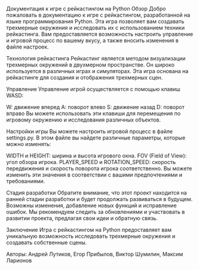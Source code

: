 Документация к игре с рейкастингом на Python
Обзор
Добро пожаловать в документацию к игре с рейкастингом, разработанной на языке программирования Python. 
Эта игра позволяет вам создавать трехмерные окружения и исследовать их с использованием техники рейкастинга. 
Вам предоставляется возможность настроить управление и игровой процесс по вашему вкусу, а также вносить изменения 
в файле настроек.

Технология рейкастинга
Рейкастинг является методом визуализации трехмерных окружений в двухмерном пространстве. Он широко используется в
различных играх и симуляторах. Эта игра основана на рейкастинге для создания и отображения трехмерных сцен.

Управление
Управление игрой осуществляется с помощью клавиш WASD:

W: движение вперед
A: поворот влево
S: движение назад
D: поворот вправо
Вы можете использовать эти клавиши для перемещения по игровому окружению и исследования различных объектов.

Настройки игры
Вы можете настроить игровой процесс в файле settings.py. В этом файле вы найдете различные параметры, 
которые можно изменять:

WIDTH и HEIGHT: ширина и высота игрового окна.
FOV (Field of View): угол обзора игрока.
PLAYER_SPEED и ROTATION_SPEED: скорость передвижения и скорость поворота игрока соответственно.
Вы можете изменить эти значения в соответствии с вашими предпочтениями и требованиями.

Стадия разработки
Обратите внимание, что этот проект находится на ранней стадии разработки и будет продолжать развиваться в будущем. 
Возможны изменения, добавление новых функций и исправление ошибок. Мы рекомендуем следить за обновлениями и участвовать
в развитии проекта, предлагая свои идеи и обратную связь.

Заключение
Игра с рейкастингом на Python предоставляет вам уникальную возможность исследовать трехмерные окружения и создавать
собственные сцены.

Авторы: Андрей Лутиков, Егор Прибылов, Виктор Шумилин, Максим Ларионов